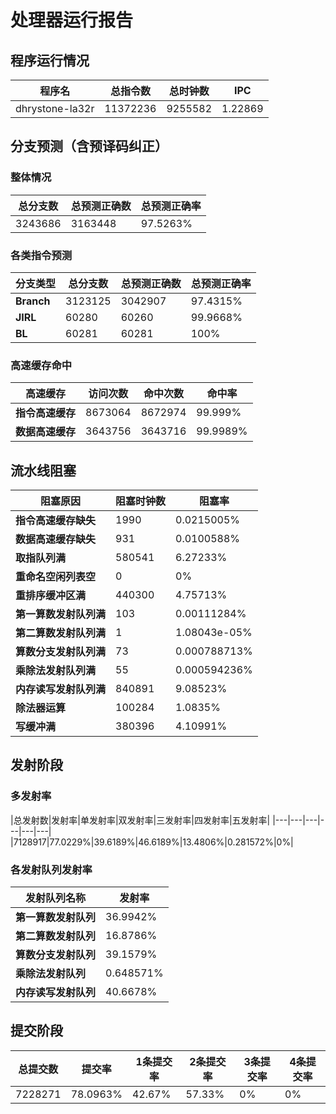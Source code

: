 # 处理器运行报告
## 程序运行情况
|程序名|总指令数|总时钟数|IPC|
|---|---|---|---|
|dhrystone-la32r|11372236|9255582|1.22869|

## 分支预测（含预译码纠正）
### 整体情况
|总分支数|总预测正确数|总预测正确率|
|---|---|---|
|3243686|3163448|97.5263%|

### 各类指令预测
|分支类型|总分支数|总预测正确数|总预测正确率|
|---|---|---|---|
|**Branch**| 3123125 | 3042907 | 97.4315%|
|**JIRL**| 60280 | 60260 | 99.9668%|
|**BL**| 60281 | 60281 | 100%|

### 高速缓存命中
|高速缓存|访问次数|命中次数|命中率|
|---|---|---|---|
|**指令高速缓存**| 8673064 | 8672974 | 99.999%|
|**数据高速缓存**| 3643756 | 3643716 | 99.9989%|
## 流水线阻塞
|阻塞原因|阻塞时钟数|阻塞率|
|---|---|---|
|**指令高速缓存缺失**| 1990 | 0.0215005%|
|**数据高速缓存缺失**| 931 | 0.0100588%|
|**取指队列满**| 580541 | 6.27233%|
|**重命名空闲列表空**|0 | 0%|
|**重排序缓冲区满**|440300 | 4.75713%|
|**第一算数发射队列满**|103 | 0.00111284%|
|**第二算数发射队列满**|1 | 1.08043e-05%|
|**算数分支发射队列满**|73 | 0.000788713%|
|**乘除法发射队列满**|55 | 0.000594236%|
|**内存读写发射队列满**|840891 | 9.08523%|
|**除法器运算**|100284 | 1.0835%|
|**写缓冲满**|380396 | 4.10991%|

## 发射阶段
### 多发射率
|总发射数|发射率|单发射率|双发射率|三发射率|四发射率|五发射率|
|---|---|---|---|---|---|
|7128917|77.0229%|39.6189%|46.6189%|13.4806%|0.281572%|0%|

### 各发射队列发射率
|发射队列名称|发射率|
|---|---|
|**第一算数发射队列**|36.9942%|
|**第二算数发射队列**|16.8786%|
|**算数分支发射队列**|39.1579%|
|**乘除法发射队列**|0.648571%|
|**内存读写发射队列**|40.6678%|

## 提交阶段
|总提交数|提交率|1条提交率|2条提交率|3条提交率|4条提交率|
|---|---|---|---|---|---|
|7228271|78.0963%|42.67%|57.33%|0%|0%|
